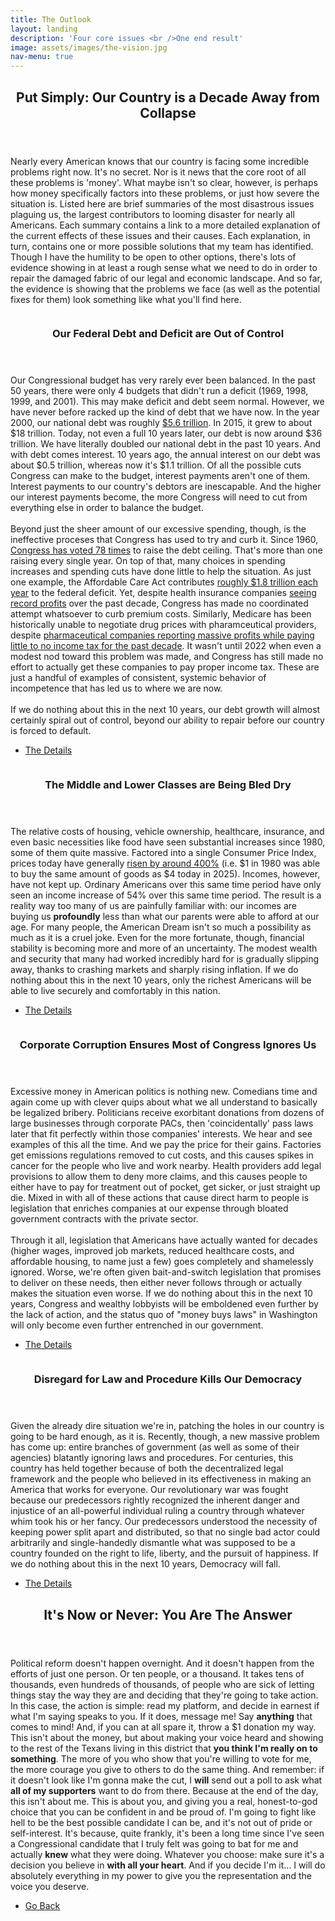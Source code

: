 ```yaml
---
title: The Outlook
layout: landing
description: 'Four core issues <br />One end result'
image: assets/images/the-vision.jpg
nav-menu: true
---
```


<!-- Main -->
<div id="main">

<!-- One -->
<section id="one">
	<div class="inner">
		<header class="major">
			<h2>Put Simply: Our Country is a Decade Away from Collapse</h2>
		</header>
		<p>Nearly every American knows that our country is facing some incredible problems right now. It's no secret. Nor is it news that the core root of all these problems is 'money'. What maybe isn't so clear, however, is perhaps how money specifically factors into these problems, or just how severe the situation is. Listed here are brief summaries of the most disastrous issues plaguing us, the largest contributors to looming disaster for nearly all Americans. Each summary contains a link to a more detailed explanation of the current effects of these issues and their causes. Each explanation, in turn, contains one or more possible solutions that my team has identified. Though I have the humility to be open to other options, there's lots of evidence showing in at least a rough sense what we need to do in order to repair the damaged fabric of our legal and economic landscape. And so far, the evidence is showing that the problems we face (as well as the potential fixes for them) look something like what you'll find here.</p>
	</div>
</section>

<!-- Two -->
<section id="two" class="spotlights">
		<section>
		<a href="about-me.html" class="image">
			<img src="{% link assets/images/cash-exchange.jpg %}" alt="" data-position="center center" />
		</a>
		<div class="content">
			<div class="inner">
				<header class="major">
					<h3>Our Federal Debt and Deficit are Out of Control</h3>
				</header>
				<p>Our Congressional budget has very rarely ever been balanced. In the past 50 years, there were only 4 budgets that didn't run a deficit (1969, 1998, 1999, and 2001). This may make deficit and debt seem normal. However, we have never before racked up the kind of debt that we have now. In the year 2000, our national debt was roughly <a href="https://www.investopedia.com/us-national-debt-by-year-7499291">$5.6 trillion</a>. In 2015, it grew to about $18 trillion. Today, not even a full 10 years later, our debt is now around $36 trillion. We have literally doubled our national debt in the past 10 years. And with debt comes interest. 10 years ago, the annual interest on our debt was about $0.5 trillion, whereas now it's $1.1 trillion. Of all the possible cuts Congress can make to the budget, interest payments aren't one of them. Interest payments to our country's debtors are inescapable. And the higher our interest payments become, the more Congress will need to cut from everything else in order to balance the budget.<br /><br />
				Beyond just the sheer amount of our excessive spending, though, is the ineffective proceses that Congress has used to try and curb it. Since 1960, <a href="https://home.treasury.gov/policy-issues/financial-markets-financial-institutions-and-fiscal-service/debt-limit">Congress has voted 78 times</a> to raise the debt ceiling. That's more than one raising every single year. On top of that, many choices in spending increases and spending cuts have done little to help the situation. As just one example, the Affordable Care Act contributes <a href="https://www.cbo.gov/publication/59273">roughly $1.8 trillion each year</a> to the federal deficit. Yet, despite health insurance companies <a href="https://truthout.org/articles/top-5-us-health-insurers-annual-profits-jumped-230-percent-since-acas-passage/">seeing record profits</a> over the past decade, Congress has made no coordinated attempt whatsoever to curb premium costs. Similarly, Medicare has been historically unable to negotiate drug prices with pharamceutical providers, despite <a href="https://www.cfr.org/blog/american-pharmaceutical-companies-still-arent-paying-tax-us">pharmaceutical companies reporting massive profits while paying little to no income tax for the past decade</a>. It wasn't until 2022 when even a modest nod toward this problem was made, and Congress has still made no effort to actually get these companies to pay proper income tax. These are just a handful of examples of consistent, systemic behavior of incompetence that has led us to where we are now.<br /><br />
				If we do nothing about this in the next 10 years, our debt growth will almost certainly spiral out of control, beyond our ability to repair before our country is forced to default.</p>
				<ul class="actions">
					<li><a href="federal-deficit.html" class="button">The Details</a></li>
				</ul>
			</div>
		</div>
	</section>
	<section>
		<a href="about-me.html" class="image">
			<img src="{% link assets/images/strained-workers.jpeg %}" alt="" data-position="center center" />
		</a>
		<div class="content">
			<div class="inner">
				<header class="major">
					<h3>The Middle and Lower Classes are Being Bled Dry</h3>
				</header>
				<p>The relative costs of housing, vehicle ownership, healthcare, insurance, and even basic necessities like food have seen substantial increases since 1980, some of them quite massive. Factored into a single Consumer Price Index, prices today have generally <a href="https://www.bls.gov/data/inflation_calculator.htm">risen by around 400%</a> (i.e. $1 in 1980 was able to buy the same amount of goods as $4 today in 2025). Incomes, however, have not kept up. Ordinary Americans over this same time period have only seen an income increase of 54% over this same time period. The result is a reality way too many of us are painfully familiar with: our incomes are buying us <b>profoundly</b> less than what our parents were able to afford at our age. For many people, the American Dream isn't so much a possibility as much as it is a cruel joke. Even for the more fortunate, though, financial stability is becoming more and more of an uncertainty. The modest wealth and security that many had worked incredibly hard for is gradually slipping away, thanks to crashing markets and sharply rising inflation. If we do nothing about this in the next 10 years, only the richest Americans will be able to live securely and comfortably in this nation.</p>
				<ul class="actions">
					<li><a href="class-decay.html" class="button">The Details</a></li>
				</ul>
			</div>
		</div>
	</section>
	<section>
		<a href="about-me.html" class="image">
			<img src="{% link assets/images/under-table.jpg %}" alt="" data-position="top center" />
		</a>
		<div class="content">
			<div class="inner">
				<header class="major">
					<h3>Corporate Corruption Ensures Most of Congress Ignores Us</h3>
				</header>
				<p>Excessive money in American politics is nothing new. Comedians time and again come up with clever quips about what we all understand to basically be legalized bribery. Politicians receive exorbitant donations from dozens of large businesses through corporate PACs, then 'coincidentally' pass laws later that fit perfectly within those companies' interests. We hear and see examples of this all the time. And we pay the price for their gains. Factories get emissions regulations removed to cut costs, and this causes spikes in cancer for the people who live and work nearby. Health providers add legal provisions to allow them to deny more claims, and this causes people to either have to pay for treatment out of pocket, get sicker, or just straight up die. Mixed in with all of these actions that cause direct harm to people is legislation that enriches companies at our expense through bloated government contracts with the private sector. <br /><br />
					Through it all, legislation that Americans have actually wanted for decades (higher wages, improved job markets, reduced healthcare costs, and affordable housing, to name just a few) goes completely and shamelessly ignored. Worse, we're often given bait-and-switch legislation that promises to deliver on these needs, then either never follows through or actually makes the situation even worse. If we do nothing about this in the next 10 years, Congress and wealthy lobbyists will be emboldened even further by the lack of action, and the status quo of "money buys laws" in Washington will only become even further entrenched in our government.</p>
				<ul class="actions">
					<li><a href="government-corruption.html" class="button">The Details</a></li>
				</ul>
			</div>
		</div>
	</section>
	<section>
		<a href="about-me.html" class="image">
			<img src="{% link assets/images/constitution-shred.jpeg %}" alt="" data-position="25% 25%" />
		</a>
		<div class="content">
			<div class="inner">
				<header class="major">
					<h3>Disregard for Law and Procedure Kills Our Democracy</h3>
				</header>
				<p>Given the already dire situation we're in, patching the holes in our country is going to be hard enough, as it is. Recently, though, a new massive problem has come up: entire branches of government (as well as some of their agencies) blatantly ignoring laws and procedures. For centuries, this country has held together because of both the decentralized legal framework and the people who believed in its effectiveness in making an America that works for everyone. Our revolutionary war was fought because our predecessors rightly recognized the inherent danger and injustice of an all-powerful individual ruling a country through whatever whim took his or her fancy. Our predecessors understood the necessity of keeping power split apart and distributed, so that no single bad actor could arbitrarily and single-handedly dismantle what was supposed to be a country founded on the right to life, liberty, and the pursuit of happiness. If we do nothing about this in the next 10 years, Democracy will fall.</p>
				<ul class="actions">
					<li><a href="disregard-law.html" class="button">The Details</a></li>
				</ul>
			</div>
		</div>
	</section>
</section>

<!-- Three -->
<section id="three">
	<div class="inner">
		<header class="major">
			<h2>It's Now or Never: You Are The Answer</h2>
		</header>
		<p>Political reform doesn't happen overnight. And it doesn't happen from the efforts of just one person. Or ten people, or a thousand. It takes tens of thousands, even hundreds of thousands, of people who are sick of letting things stay the way they are and deciding that they're going to take action. In this case, the action is simple: read my platform, and decide in earnest if what I'm saying speaks to you. If it does, message me! Say <b>anything</b> that comes to mind! And, if you can at all spare it, throw a $1 donation my way. This isn't about the money, but about making your voice heard and showing to the rest of the Texans living in this district that <b>you think I'm really on to something</b>.
		The more of you who show that you're willing to vote for me, the more courage you give to others to do the same thing. And remember: if it doesn't look like I'm gonna make the cut, I <b>will</b> send out a poll to ask what <b>all of my supporters</b> want to do from there. Because at the end of the day, this isn't about me. This is about you, and giving you a real, honest-to-god choice that you can be confident in and be proud of. I'm going to fight like hell to be the best possible candidate I can be, and it's not out of pride or self-interest. It's because, quite frankly, it's been a long time since I've seen a Congressional candidate that I truly felt was going to bat for me and actually <b>knew</b> what they were doing.
		Whatever you choose: make sure it's a decision you believe in <b>with all your heart</b>. And if you decide I'm it... I will do absolutely everything in my power to give you the representation and the voice you deserve.</p>
		<ul class="actions">
			<li><a href="index.html" class="button next">Go Back</a></li>
		</ul>
	</div>
</section>

</div>
